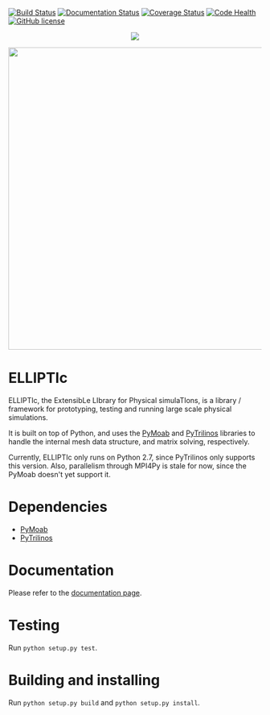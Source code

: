 [![Build Status](https://travis-ci.org/gpkc/ELLIPTIc.svg?branch=master)](https://travis-ci.org/gpkc/ELLIPTIc)
[![Documentation Status](https://readthedocs.org/projects/elliptic/badge/?version=latest)](http://elliptic.readthedocs.io/en/latest/?badge=latest)
[![Coverage Status](https://coveralls.io/repos/github/gpkc/ELLIPTIc/badge.svg?branch=master)](https://coveralls.io/github/gpkc/ELLIPTIc?branch=master)
[![Code Health](https://landscape.io/github/gpkc/padpy/master/landscape.svg?style=flat)](https://landscape.io/github/gpkc/padpy/master)
[![GitHub license](https://img.shields.io/badge/license-MIT-blue.svg)](https://raw.githubusercontent.com/gpkc/ELLIPTIc/master/LICENSE)

<p align="center">
  <img src="https://cdn.rawgit.com/gpkc/ELLIPTIc/master/logo.png"/>
</p>

<p align="center">
  <img src="https://cdn.rawgit.com/gpkc/ELLIPTIc/master/pic.png" width="600"/>
</p>

# ELLIPTIc
ELLIPTIc, the ExtensibLe LIbrary for Physical simulaTIons, is a library / framework for prototyping, testing and running large scale physical simulations.

It is built on top of Python, and uses the [PyMoab](https://bitbucket.org/fathomteam/moab/overview) and [PyTrilinos](https://github.com/trilinos/Trilinos) libraries to handle the internal mesh data structure, and matrix solving, respectively.

Currently, ELLIPTIc only runs on Python 2.7, since PyTrilinos only supports this version. Also, parallelism through MPI4Py is stale for now, since the PyMoab doesn't yet support it.

# Dependencies
* [PyMoab](https://bitbucket.org/fathomteam/moab/overview)
* [PyTrilinos](https://github.com/trilinos/Trilinos)

# Documentation
Please refer to the [documentation page](http://elliptic.readthedocs.io/en/latest/).

# Testing
Run `python setup.py test`.

# Building and installing
Run `python setup.py build` and `python setup.py install`.
